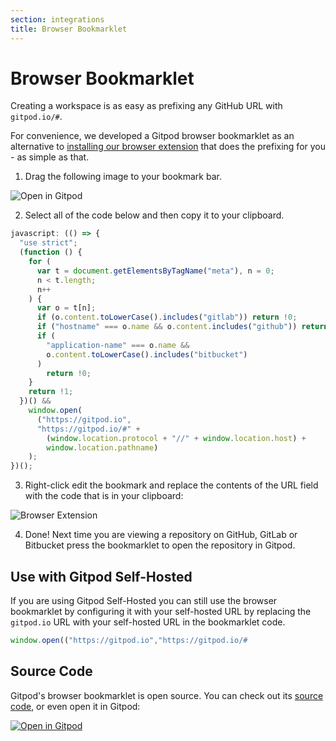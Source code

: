 ```yaml
---
section: integrations
title: Browser Bookmarklet
---
```


<script context="module">
  export const prerender = true;
</script>

# Browser Bookmarklet

Creating a workspace is as easy as prefixing any GitHub URL with `gitpod.io/#`.

For convenience, we developed a Gitpod browser bookmarklet as an alternative to [installing our browser extension](./browser-extension) that does the
prefixing for you - as simple as that.

1. Drag the following image to your bookmark bar.

![Open in Gitpod](../../../static/images/docs/browser-bookmarklet.png)

2. Select all of the code below and then copy it to your clipboard.

```javascript
javascript: (() => {
  "use strict";
  (function () {
    for (
      var t = document.getElementsByTagName("meta"), n = 0;
      n < t.length;
      n++
    ) {
      var o = t[n];
      if (o.content.toLowerCase().includes("gitlab")) return !0;
      if ("hostname" === o.name && o.content.includes("github")) return !0;
      if (
        "application-name" === o.name &&
        o.content.toLowerCase().includes("bitbucket")
      )
        return !0;
    }
    return !1;
  })() &&
    window.open(
      ("https://gitpod.io",
      "https://gitpod.io/#" +
        (window.location.protocol + "//" + window.location.host) +
        window.location.pathname)
    );
})();
```

3. Right-click edit the bookmark and replace the contents of the URL field with the code that is in your clipboard:

![Browser Extension](../../../static/images/docs/browser-bookmarklet-edit.png)

4. Done! Next time you are viewing a repository on GitHub, GitLab or Bitbucket press the bookmarklet to open the repository in Gitpod.

## Use with Gitpod Self-Hosted

If you are using Gitpod Self-Hosted you can still use the browser bookmarklet by configuring it with your self-hosted URL by replacing the `gitpod.io` URL with your self-hosted URL in the bookmarklet code.

```javascript
window.open(("https://gitpod.io","https://gitpod.io/#
```

## Source Code

Gitpod's browser bookmarklet is open source. You can check out its [source code](https://github.com/gitpod-io/browser-bookmarklet), or even open it in Gitpod:

[![Open in Gitpod](https://gitpod.io/button/open-in-gitpod.svg)](https://gitpod.io/#https://github.com/gitpod-io/browser-bookmarklet)
